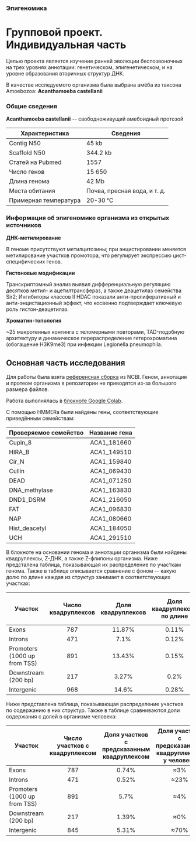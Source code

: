 ### Эпигеномика
# Групповой проект. Индивидуальная часть
Целью проекта является изучение ранней эволюции беспозвоночных на трех уровнях аннотации: 
генетическом, эпигенетическом, и на уровне образования вторичных структур ДНК.

В качестве исследуемого организма была выбрана амёба из таксона Amoebozoa: **Acanthamoeba castellanii**

### Общие сведения
**Acanthamoeba castellanii** -- cвободноживущий амебоидный протозой

|Характеристика |Сведения |
|---|---|
|Contig N50| 		45 kb|
|Scaffold N50|		344.2 kb|
|Статей на Pubmed| 1557|
|Число генов|  	15 650|
|Длина генома| 	42 Mb|
|Места обитания| Почва, пресная вода, и т. д.|
|Примерная температура| 20-30 °C|

### Информация об эпигеномике организма из открытых источников
**ДНК-метилирование**

В геноме присутствуют метилцитозины; при энцистировании меняется метилирование участков промотора, что регулирует экспрессию цист-специфических генов.

**Гистоновые модификации**

Транскриптомный анализ выявил дифференциальную регуляцию десятков метил- и ацетилтрансфераз, а также деацетилаз семейства Sir2; 
Ингибиторы классов II HDAC показали анти-пролиферативный и анти-энцистационный эффект, что косвенно подтверждает ключевую роль гистон-деацетилаз.

**Хроматин-топология**

~25 макротенных континга с теломерными повторами, TAD-подобную архитектуру и динамическое перераспределение гетерохроматина (обогащение H3K9me3) при инфекции Legionella pneumophila.

## Основная часть исследования
Для работы была взята [референсная сборка](https://www.ncbi.nlm.nih.gov/datasets/genome/GCF_000313135.1/) из NCBI. 
Геном, аннотация и протеом организма в репозитории не приводятся из-за большого размера файлов.

Работа выполнялась в [блокноте Google Colab](https://colab.research.google.com/drive/1hwmZG0eFcjLvMjCLIVsODaLCy5eTESzB?usp=sharing).

С помощью HMMERa были найдены гены, соответствующие приведённым семействам:

|Проверяемое семейство|Название гена|
|:------|:--:|
|Cupin_8  | ACA1_181660  |
| HIRA_B |ACA1_149510 | 
| Cir_N  | ACA1_159840 |
| Cullin | ACA1_069430 |
| DEAD | ACA1_071250 |
| DNA_methylase | ACA1_163830 |
| DND1_DSRM | ACA1_216050 |
|FAT  | ACA1_096830 |
|NAP | ACA1_080660|
| Hist_deacetyl | ACA1_184050|
|UCH  |ACA1_291510 |

В блокноте на основании генома и аннотации организма были найдены квадруплексы, Z-ДНК, а также Z-флипоны организма.
Ниже предсталена таблица, показывающая их распределение по участкам генома. 
Также в таблице описывается сравнение с фоном -- какую долю по длине каждая из структур занимает в соответствующих участках:

|Участок |Число квадруплексов|Доля квадруплексов|Доля квадруплексов по длине |Число предсказаний Z-hunt|Доля предсказаний Z-hunt| Доля Z-ДНК по длине|Число предсказаний ZDNAbert|Доля предсказаний ZDNAbert|Доля предсказаний ZDNAbert по длине |
|------|:--:|:--:|:--:|:--:|:--:|:--:|:--:|:--:|:--:|
|Exons                        | 787 | 11.87% |0.11% | 58356 | 58.01% | 9.48%	| 43510 | 45.47% | 3.72%|
|Introns                      | 471 | 7.1% | 0.12%| 45224 | 44.96% |17.78% |47715 | 49.87% |11.5% |
|Promoters (1000 up from TSS) | 891 | 13.43% | 0.15%| 25246 | 25.1% | 5.01%	|26310 | 27.5% |3.16% |
|Downstream (200 bp)          | 217 | 3.27% |0.2% | 4903 | 4.87% |4.61%	 |4654 | 4.86% | 2.65%|
|Intergenic                   | 968 | 14.6% |0.28% | 10668 | 10.61% |2.91% |9258 | 9.68% |1.52% |

Ниже представлена таблица, показывающая распределение участков по содержанию в них структур. 
Также в таблице сравниваются доли содержания с долей в организме человека:

|Участок |Число участков с квадруплексом|Доля участков с предсказанным квадруплексом|Доля участков с предсказанным квадруплексом у человека |Число участков предсказаний Z-hunt|Доля участков с предсказанным Z-hunt|Доля участков с предсказанным Z-hunt у человека |Число участков предсказаний ZDNAbert|Доля участков с предсказанным ZDNAbert| Доля участков с предсказанным ZDNAbert у человека|
|------|:--:|:--:|:--:|:--:|:--:|:--:|:--:|:--:|:--:|
|Exons                        | 787 | 0.74% | ≈3% |41270 | 39.02% | 14.9%| 43510 | 41.14% |≈10% |
|Introns                      | 471 | 0.52% | ≈23%| 37503 | 41.19% |47.1% | 47715 | 52.4% | ≈30%|
|Promoters (1000 up from TSS) | 891 | 5.7% | ≈4%| 12077 | 77.21% | 35%| 26310 | 168.21% |  ≈30% |
|Downstream (200 bp)          | 217 | 1.39% |≈0% | 4663 | 29.82% |3% | 4654 | 29.76% | ≈0% |
|Intergenic                   | 845 | 5.31% | ≈70%| 6180 | 38.86% | 0%| 10386 | 65.31% |≈30% |
